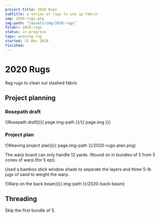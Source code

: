 ```yaml
---
project-title: 2020 Rugs
subtitle: a series of rugs to use up fabric
img: 2020-rugs.png
img-path: "/assets/img/2020-rugs"
folder: 2020-rugs
status: in progress
tags: weaving rug
started: 31 Mar 2020
finished: 
---
```


# 2020 Rugs
Rag rugs to clean out stashed fabric

## Project planning
### Rosepath draft
![Rosepath draft]({{ page.img-path }}/{{ page.img }})

### Project plan
![Weaving project plan]({{ page.img-path }}/2020-rugs-plan.png)

The warp board can only handle 12 yards. Wound on in bundles of 5 from 5 cones of warp (for 5 epi).

Used a bamboo stick window shade to separate the layers and three 5-lb jugs of sand to weight the warp.

![Warp on the back beam]({{ img-path }}/2020-back-beam)

## Threading
Skip the first bundle of 5.
